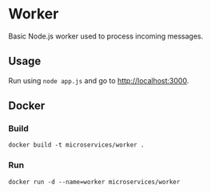 # Worker
Basic Node.js worker used to process incoming messages.

## Usage
Run using `node app.js` and go to [http://localhost:3000](http://localhost:3000).

## Docker
### Build
`docker build -t microservices/worker .`

### Run
`docker run -d --name=worker microservices/worker`
